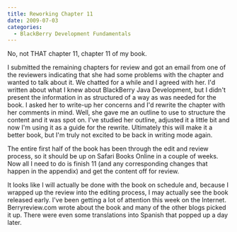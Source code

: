 ```yaml
---
title: Reworking Chapter 11
date: 2009-07-03
categories: 
  - BlackBerry Development Fundamentals
---
```


No, not THAT chapter 11, chapter 11 of my book.

I submitted the remaining chapters for review and got an email from one of the reviewers indicating that she had some problems with the chapter and wanted to talk about it. We chatted for a while and I agreed with her. I'd written about what I knew about BlackBerry Java Development, but I didn't present the information in as structured of a way as was needed for the book. I asked her to write-up her concerns and I'd rewrite the chapter with her comments in mind. Well, she gave me an outline to use to structure the content and it was spot on. I've studied her outline, adjusted it a little bit and now I'm using it as a guide for the rewrite. Ultimately this will make it a better book, but I'm truly not excited to be back in writing mode again.

The entire first half of the book has been through the edit and review process, so it should be up on Safari Books Online in a couple of weeks. Now all I need to do is finish 11 (and any corresponding changes that happen in the appendix) and get the content off for review.

It looks like I will actually be done with the book on schedule and, because I wrapped up the review into the editing process, I may actually see the book released early. I've been getting a lot of attention this week on the Internet. Berryreview.com wrote about the book and many of the other blogs picked it up. There were even some translations into Spanish that popped up a day later. 
